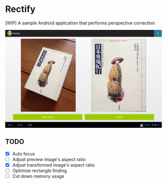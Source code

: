 # Rectify

[WIP] A sample Android application that performs perspective correction

![Sample](sample.png)

## TODO

- [x] Auto focus
- [ ] Adjust preview image's aspect ratio
- [x] Adjust transformed image's aspect ratio
- [ ] Optimize rectangle finding
- [ ] Cut down memory usage
